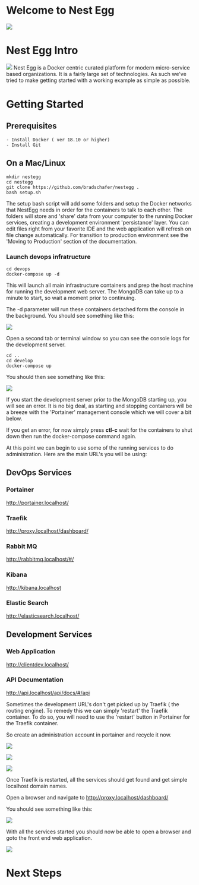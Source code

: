 # Welcome to Nest Egg

<img src="docs/images/GettingStarted-Client.png">

# Nest Egg Intro
<img src="docs/images/GettingStarted-MarketLeaders.png">
Nest Egg is a Docker centric curated platform for modern micro-service based organizations. It is a fairly large set of technologies. As such we've tried to make getting started with a working example as simple as possible. 


# Getting Started
## Prerequisites
    - Install Docker ( ver 18.10 or higher)
    - Install Git

## On a Mac/Linux 
```console
mkdir nestegg
cd nestegg
git clone https://github.com/bradschafer/nestegg .
bash setup.sh
```
The setup bash script will add some folders and setup the Docker networks that NestEgg needs in order for the containers to talk to each other. The folders will store and 'share' data from your computer to the running Docker services, creating a development environment 'persistance' layer. You can edit files right from your favorite IDE and the web application will refresh on file change automatically. For transition to production environment see the 'Moving to Production' section of the documentation.

### Launch devops infratructure

```console
cd devops
docker-compose up -d
```
This will launch all main infrastructure containers and prep the host machine for running the development web server. The MongoDB can take up to a minute to start, so wait a moment prior to continuing.

The -d parameter will run these containers detached form the console in the background. You should see something like this:

<img src="docs/images/Compose-DevOps.png">

Open a second tab or terminal window so you can see the console logs for the development server.

```console
cd ..
cd develop
docker-compose up
```

You should then see something like this:

<img src="docs/images/Compose-Develop.png">

If you start the development server prior to the MongoDB starting up, you will see an error. It is no big deal, as starting and stopping containers will be a breeze with the 'Portainer' management console which we will cover a bit below.

If you get an error, for now simply press **ctl-c** wait for the containers to shut down then run the docker-compose command again.

At this point we can begin to use some of the running services to do administration. Here are the main URL's you will be using:

## DevOps Services

### Portainer
http://portainer.localhost/

### Traefik
http://proxy.localhost/dashboard/

### Rabbit MQ
http://rabbitmq.localhost/#/

### Kibana
http://kibana.localhost

### Elastic Search
http://elasticsearch.localhost/


## Development Services

### Web Application
http://clientdev.localhost/

### API Documentation
http://api.localhost/api/docs/#/api


Sometimes the development URL's don't get picked up by Traefik ( the routing engine). To remedy this we can simply 'restart' the Traefik container. To do so, you will need to use the 'restart' button in Portainer for the Traefik container. 

So create an administration account in portainer and recycle it now.

<p><p>
<p><p>
<img src="docs/images/GettingStarted-Portainer-1.png">
<p><p>
<p><p>
<img src="docs/images/GettingStarted-Portainer-2.png">
<p><p>
<p><p>
<img src="docs/images/GettingStarted-Portainer-3.png">

Once Traefik is restarted, all the services should get found and get simple localhost domain names.

Open a browser and navigate to http://proxy.localhost/dashboard/

You should see something like this:
<p><p>
<p><p>
<img src="docs/images/GettingStarted-Traefik.png">


With all the services started you should now be able to open a browser and goto the front end web application.


<img src="docs/images/GettingStarted-Client.png">

# Next Steps




